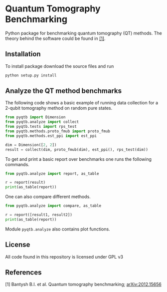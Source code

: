 # Quantum Tomography Benchmarking

Python package for benchmarking quantum tomography (QT) methods.
The theory behind the software could be found in [[1]](#ref1).

## Installation

To install package download the source files and run
```bash
python setup.py install
```

## Analyze the QT method benchmarks

The following code shows a basic example of running data collection
for a 2-qubit tomography method on random pure states.
``` python
from pyqtb import Dimension
from pyqtb.analyze import collect
from pyqtb.tests import rps_test
from pyqtb.methods.proto_fmub import proto_fmub
from pyqtb.methods.est_ppi import est_ppi

dim = Dimension([2, 2])
result = collect(dim, proto_fmub(dim), est_ppi(), rps_test(dim))
```

To get and print a basic report over benchmarks one runs the following commands.
``` python
from pyqtb.analyze import report, as_table

r = report(result)
print(as_table(report))
```

One can also compare different methods.
``` python
from pyqtb.analyze import compare, as_table

r = report([result1, result2])
print(as_table(report))
```

Module `pyqtb.analyze` also contains plot functions.

## License

All code found in this repository is licensed under GPL v3

## References
<a name="ref1">[1]</a> Bantysh B.I. et al. Quantum tomography benchmarking; <a href="https://arxiv.org/abs/2012.15656">arXiv:2012.15656</a>
